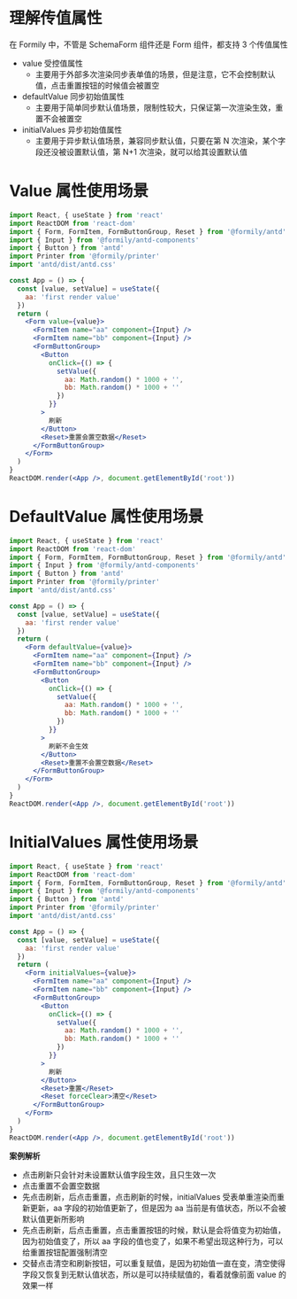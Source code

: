 # 理解传值属性

在 Formily 中，不管是 SchemaForm 组件还是 Form 组件，都支持 3 个传值属性

- value 受控值属性
  - 主要用于外部多次渲染同步表单值的场景，但是注意，它不会控制默认值，点击重置按钮的时候值会被置空
- defaultValue 同步初始值属性
  - 主要用于简单同步默认值场景，限制性较大，只保证第一次渲染生效，重置不会被置空
- initialValues 异步初始值属性
  - 主要用于异步默认值场景，兼容同步默认值，只要在第 N 次渲染，某个字段还没被设置默认值，第 N+1 次渲染，就可以给其设置默认值

# Value 属性使用场景

```jsx
import React, { useState } from 'react'
import ReactDOM from 'react-dom'
import { Form, FormItem, FormButtonGroup, Reset } from '@formily/antd'
import { Input } from '@formily/antd-components'
import { Button } from 'antd'
import Printer from '@formily/printer'
import 'antd/dist/antd.css'

const App = () => {
  const [value, setValue] = useState({
    aa: 'first render value'
  })
  return (
    <Form value={value}>
      <FormItem name="aa" component={Input} />
      <FormItem name="bb" component={Input} />
      <FormButtonGroup>
        <Button
          onClick={() => {
            setValue({
              aa: Math.random() * 1000 + '',
              bb: Math.random() * 1000 + ''
            })
          }}
        >
          刷新
        </Button>
        <Reset>重置会置空数据</Reset>
      </FormButtonGroup>
    </Form>
  )
}
ReactDOM.render(<App />, document.getElementById('root'))
```

# DefaultValue 属性使用场景

```jsx
import React, { useState } from 'react'
import ReactDOM from 'react-dom'
import { Form, FormItem, FormButtonGroup, Reset } from '@formily/antd'
import { Input } from '@formily/antd-components'
import { Button } from 'antd'
import Printer from '@formily/printer'
import 'antd/dist/antd.css'

const App = () => {
  const [value, setValue] = useState({
    aa: 'first render value'
  })
  return (
    <Form defaultValue={value}>
      <FormItem name="aa" component={Input} />
      <FormItem name="bb" component={Input} />
      <FormButtonGroup>
        <Button
          onClick={() => {
            setValue({
              aa: Math.random() * 1000 + '',
              bb: Math.random() * 1000 + ''
            })
          }}
        >
          刷新不会生效
        </Button>
        <Reset>重置不会置空数据</Reset>
      </FormButtonGroup>
    </Form>
  )
}
ReactDOM.render(<App />, document.getElementById('root'))
```

# InitialValues 属性使用场景

```jsx
import React, { useState } from 'react'
import ReactDOM from 'react-dom'
import { Form, FormItem, FormButtonGroup, Reset } from '@formily/antd'
import { Input } from '@formily/antd-components'
import { Button } from 'antd'
import Printer from '@formily/printer'
import 'antd/dist/antd.css'

const App = () => {
  const [value, setValue] = useState({
    aa: 'first render value'
  })
  return (
    <Form initialValues={value}>
      <FormItem name="aa" component={Input} />
      <FormItem name="bb" component={Input} />
      <FormButtonGroup>
        <Button
          onClick={() => {
            setValue({
              aa: Math.random() * 1000 + '',
              bb: Math.random() * 1000 + ''
            })
          }}
        >
          刷新
        </Button>
        <Reset>重置</Reset>
        <Reset forceClear>清空</Reset>
      </FormButtonGroup>
    </Form>
  )
}
ReactDOM.render(<App />, document.getElementById('root'))
```

**案例解析**

- 点击刷新只会针对未设置默认值字段生效，且只生效一次
- 点击重置不会置空数据
- 先点击刷新，后点击重置，点击刷新的时候，initialValues 受表单重渲染而重新更新，aa 字段的初始值更新了，但是因为 aa 当前是有值状态，所以不会被默认值更新所影响
- 先点击刷新，后点击重置，点击重置按钮的时候，默认是会将值变为初始值，因为初始值变了，所以 aa 字段的值也变了，如果不希望出现这种行为，可以给重置按钮配置强制清空
- 交替点击清空和刷新按钮，可以重复赋值，是因为初始值一直在变，清空使得字段又恢复到无默认值状态，所以是可以持续赋值的，看着就像前面 value 的效果一样
